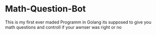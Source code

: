 # Math-Question-Bot
This is my first ever maded Programm in Golang its supposed to give you math questions and controll if your awnser was right or no

